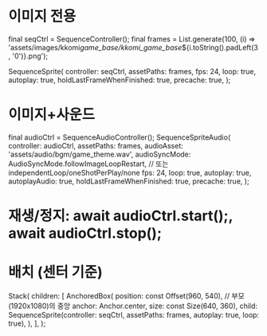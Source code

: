 # 이미지 전용

final seqCtrl = SequenceController();
final frames = List.generate(100, (i) => 'assets/images/kkomi*game_base/kkomi_game_base*${i.toString().padLeft(3, '0')}.png');

SequenceSprite(
controller: seqCtrl,
assetPaths: frames,
fps: 24,
loop: true,
autoplay: true,
holdLastFrameWhenFinished: true,
precache: true,
);

# 이미지+사운드

final audioCtrl = SequenceAudioController();
SequenceSpriteAudio(
controller: audioCtrl,
assetPaths: frames,
audioAsset: 'assets/audio/bgm/game_theme.wav',
audioSyncMode: AudioSyncMode.followImageLoopRestart, // 또는 independentLoop/oneShotPerPlay/none
fps: 24,
loop: true,
autoplay: true,
autoplayAudio: true,
holdLastFrameWhenFinished: true,
precache: true,
);

# 재생/정지: await audioCtrl.start();, await audioCtrl.stop();

# 배치 (센터 기준)

Stack(
children: [
AnchoredBox(
position: const Offset(960, 540), // 부모(1920x1080)의 중앙
anchor: Anchor.center,
size: const Size(640, 360),
child: SequenceSprite(controller: seqCtrl, assetPaths: frames, autoplay: true, loop: true),
),
],
);
